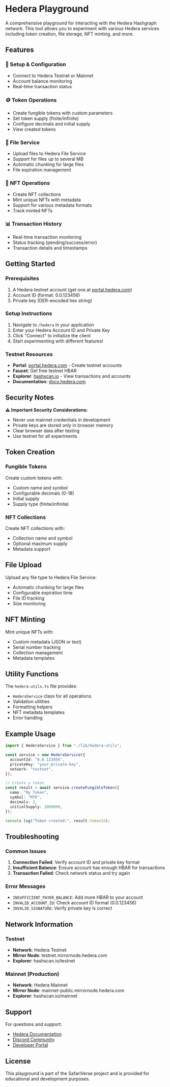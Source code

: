 # Hedera Playground

A comprehensive playground for interacting with the Hedera Hashgraph network. This tool allows you to experiment with various Hedera services including token creation, file storage, NFT minting, and more.

## Features

### 🔧 Setup & Configuration

- Connect to Hedera Testnet or Mainnet
- Account balance monitoring
- Real-time transaction status

### 🪙 Token Operations

- Create fungible tokens with custom parameters
- Set token supply (finite/infinite)
- Configure decimals and initial supply
- View created tokens

### 📁 File Service

- Upload files to Hedera File Service
- Support for files up to several MB
- Automatic chunking for large files
- File expiration management

### 🎨 NFT Operations

- Create NFT collections
- Mint unique NFTs with metadata
- Support for various metadata formats
- Track minted NFTs

### 📊 Transaction History

- Real-time transaction monitoring
- Status tracking (pending/success/error)
- Transaction details and timestamps

## Getting Started

### Prerequisites

1. A Hedera testnet account (get one at [portal.hedera.com](https://portal.hedera.com))
2. Account ID (format: 0.0.123456)
3. Private key (DER-encoded hex string)

### Setup Instructions

1. Navigate to `/hedera` in your application
2. Enter your Hedera Account ID and Private Key
3. Click "Connect" to initialize the client
4. Start experimenting with different features!

### Testnet Resources

- **Portal**: [portal.hedera.com](https://portal.hedera.com) - Create testnet accounts
- **Faucet**: Get free testnet HBAR
- **Explorer**: [hashscan.io](https://hashscan.io) - View transactions and accounts
- **Documentation**: [docs.hedera.com](https://docs.hedera.com)

## Security Notes

⚠️ **Important Security Considerations:**

- Never use mainnet credentials in development
- Private keys are stored only in browser memory
- Clear browser data after testing
- Use testnet for all experiments

## Token Creation

### Fungible Tokens

Create custom tokens with:

- Custom name and symbol
- Configurable decimals (0-18)
- Initial supply
- Supply type (finite/infinite)

### NFT Collections

Create NFT collections with:

- Collection name and symbol
- Optional maximum supply
- Metadata support

## File Upload

Upload any file type to Hedera File Service:

- Automatic chunking for large files
- Configurable expiration time
- File ID tracking
- Size monitoring

## NFT Minting

Mint unique NFTs with:

- Custom metadata (JSON or text)
- Serial number tracking
- Collection management
- Metadata templates

## Utility Functions

The `hedera-utils.ts` file provides:

- `HederaService` class for all operations
- Validation utilities
- Formatting helpers
- NFT metadata templates
- Error handling

## Example Usage

```typescript
import { HederaService } from "./lib/hedera-utils";

const service = new HederaService({
  accountId: "0.0.123456",
  privateKey: "your-private-key",
  network: "testnet",
});

// Create a token
const result = await service.createFungibleToken({
  name: "My Token",
  symbol: "MTK",
  decimals: 2,
  initialSupply: 1000000,
});

console.log("Token created:", result.tokenId);
```

## Troubleshooting

### Common Issues

1. **Connection Failed**: Verify account ID and private key format
2. **Insufficient Balance**: Ensure account has enough HBAR for transactions
3. **Transaction Failed**: Check network status and try again

### Error Messages

- `INSUFFICIENT_PAYER_BALANCE`: Add more HBAR to your account
- `INVALID_ACCOUNT_ID`: Check account ID format (0.0.123456)
- `INVALID_SIGNATURE`: Verify private key is correct

## Network Information

### Testnet

- **Network**: Hedera Testnet
- **Mirror Node**: testnet.mirrornode.hedera.com
- **Explorer**: hashscan.io/testnet

### Mainnet (Production)

- **Network**: Hedera Mainnet
- **Mirror Node**: mainnet-public.mirrornode.hedera.com
- **Explorer**: hashscan.io/mainnet

## Support

For questions and support:

- [Hedera Documentation](https://docs.hedera.com)
- [Discord Community](https://hedera.com/discord)
- [Developer Portal](https://portal.hedera.com)

## License

This playground is part of the SafariVerse project and is provided for educational and development purposes.
